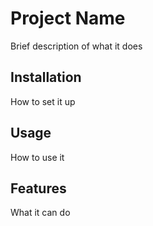 # Project Name
Brief description of what it does

## Installation
How to set it up

## Usage
How to use it

## Features
What it can do
